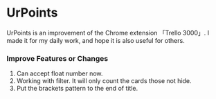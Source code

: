 UrPoints
========

UrPoints is an improvement of the Chrome extension 「Trello 3000」. I made it for my daily work, and hope it is also useful for others.

### Improve Features or Changes
1. Can accept float number now.
2. Working with filter. It will only count the cards those not hide.
3. Put the brackets pattern to the end of title.